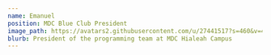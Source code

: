 ```yaml
---
name: Emanuel
position: MDC Blue Club President
image_path: https://avatars2.githubusercontent.com/u/27441517?s=460&v=4
blurb: President of the programming team at MDC Hialeah Campus
---
```

